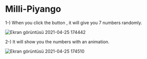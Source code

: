 # Milli-Piyango
1-) When you click the button , it will give you 7 numbers randomly.

![Ekran görüntüsü 2021-04-25 174442](https://user-images.githubusercontent.com/37075640/115998292-45198800-a5ef-11eb-843f-dcb156963854.png)

2-) It will show you the numbers with an animation.

![Ekran görüntüsü 2021-04-25 174510](https://user-images.githubusercontent.com/37075640/115998403-ba855880-a5ef-11eb-8cfc-a322537a26d4.png)
